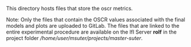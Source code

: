 This directory hosts files that store the oscr metrics.

Note: Only the files that contain the OSCR values associated with the final models and plots are uploaded to GitLab. The files that are linked to the entire experimental procedure are available on the IfI Server **rolf** in the project folder _/home/user/msuter/projects/master-suter_.
